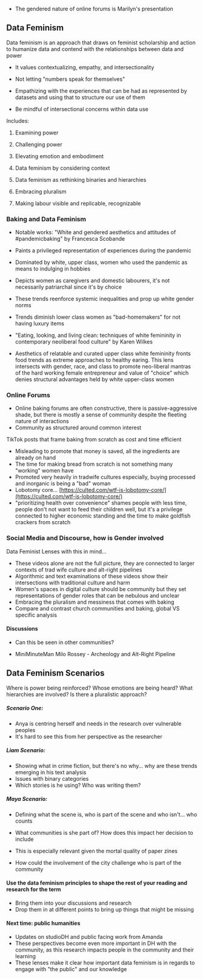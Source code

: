 - The gendered nature of online forums is Marilyn's presentation

## Data Feminism

Data feminism is an approach that draws on feminist scholarship and action to humanize data and contend with the relationships between data and power

- It values contextualizing, empathy, and intersectionality

- Not letting "numbers speak for themselves"
- Empathizing with the experiences that can be had as represented by datasets and using that to structure our use of them
- Be mindful of intersectional concerns within data use

Includes:

1. Examining power
2. Challenging power
3. Elevating emotion and embodiment
4. Data feminism by considering context
5. Data feminism as rethinking binaries and hierarchies

1. Embracing pluralism
2. Making labour visible and replicable, recognizable

### Baking and Data Feminism

- Notable works: "White and gendered aesthetics and attitudes of #pandemicbaking" by Francesca Scobande

- Paints a privileged representation of experiences during the pandemic
- Dominated by white, upper class, women who used the pandemic as means to indulging in hobbies
- Depicts women as caregivers and domestic labourers, it's not necessarily patriarchal since it's by choice
- These trends reenforce systemic inequalities and prop up white gender norms
- Trends diminish lower class women as "bad-homemakers" for not having luxury items

- "Eating, looking, and living clean: techniques of white femininity in contemporary neoliberal food culture" by Karen Wilkes

- Aesthetics of relatable and curated upper class white femininity fronts food trends as extreme approaches to healthy earing. This lens intersects with gender, race, and class to promote neo-liberal mantras of the hard working female entrepreneur and value of "choice" which denies structural advantages held by white upper-class women

### Online Forums

- Online baking forums are often constructive, there is passive-aggressive shade, but there is mostly a sense of community despite the fleeting nature of interactions
- Community as structured around common interest

TikTok posts that frame baking from scratch as cost and time efficient

- Misleading to promote that money is saved, all the ingredients are already on hand
- The time for making bread from scratch is not something many "working" women have
- Promoted very heavily in tradwife cultures especially, buying processed and inorganic is being a "bad" woman
- Lobotomy core… [https://culted.com/wtf-is-lobotomy-core/](https://culted.com/wtf-is-lobotomy-core/)
- "prioritizing health over convenience" shames people with less time, people don't not want to feed their children well, but it's a privilege connected to higher economic standing and the time to make goldfish crackers from scratch

### Social Media and Discourse, how is Gender involved

Data Feminist Lenses with this in mind…

- These videos alone are not the full picture, they are connected to larger contexts of trad wife culture and alt-right pipelines
- Algorithmic and text examinations of these videos show their intersections with traditional culture and harm
- Women's spaces in digital culture should be community but they set representations of gender roles that can be nebulous and unclear
- Embracing the pluralism and messiness that comes with baking
- Compare and contrast church communities and baking, global VS specific analysis

#### Discussions

- Can this be seen in other communities?

- MiniMinuteMan Milo Rossey - Archeology and Alt-Right Pipeline

## Data Feminism Scenarios

Where is power being reinforced? Whose emotions are being heard? What hierarchies are involved? Is there a pluralistic approach?

##### Scenario One:

- Anya is centring herself and needs in the research over vulnerable peoples
- It's hard to see this from her perspective as the researcher

##### Liam Scenario:

- Showing what in crime fiction, but there's no why… why are these trends emerging in his text analysis
- Issues with binary categories
- Which stories is he using? Who was writing them?

##### Maya Scenario:

- Defining what the scene is, who is part of the scene and who isn't… who counts
- What communities is she part of? How does this impact her decision to include

- This is especially relevant given the mortal quality of paper zines

- How could the involvement of the city challenge who is part of the community

#### Use the data feminism principles to shape the rest of your reading and research for the term

- Bring them into your discussions and research
- Drop them in at different points to bring up things that might be missing

#### Next time: public humanities

- Updates on studioDH and public facing work from Amanda
- These perspectives become even more important in DH with the community, as this research impacts people in the community and their learning
- These lenses make it clear how important data feminism is in regards to engage with "the public" and our knowledge
